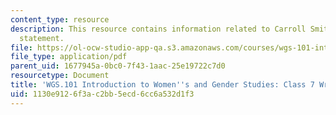 ```yaml
---
content_type: resource
description: This resource contains information related to Carroll Smith-Rosenberg
  statement.
file: https://ol-ocw-studio-app-qa.s3.amazonaws.com/courses/wgs-101-introduction-to-womens-and-gender-studies-fall-2014/1130e9126f3ac2bb5ecd6cc6a532d1f3_MITWGS_101F14_InClass7.pdf
file_type: application/pdf
parent_uid: 1677945a-0bc0-7f43-1aac-25e19722c7d0
resourcetype: Document
title: 'WGS.101 Introduction to Women''s and Gender Studies: Class 7 Writing'
uid: 1130e912-6f3a-c2bb-5ecd-6cc6a532d1f3
---
```

